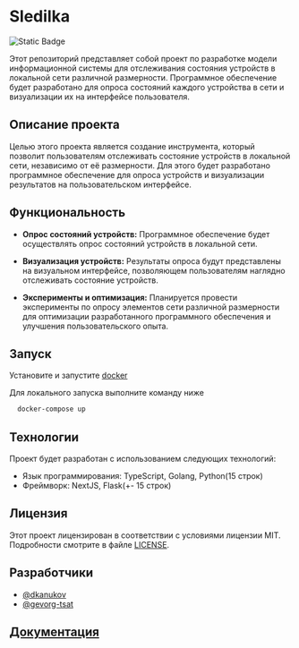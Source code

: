 
# Sledilka
![Static Badge](https://img.shields.io/badge/:badgeContent)


Этот репозиторий представляет собой проект по разработке модели информационной системы для отслеживания состояния устройств в локальной сети различной размерности. Программное обеспечение будет разработано для опроса состояний каждого устройства в сети и визуализации их на интерфейсе пользователя.

## Описание проекта

Целью этого проекта является создание инструмента, который позволит пользователям отслеживать состояние устройств в локальной сети, независимо от её размерности. Для этого будет разработано программное обеспечение для опроса устройств и визуализации результатов на пользовательском интерфейсе.

## Функциональность

- **Опрос состояний устройств:** Программное обеспечение будет осуществлять опрос состояний устройств в локальной сети.
  
- **Визуализация устройств:** Результаты опроса будут представлены на визуальном интерфейсе, позволяющем пользователям наглядно отслеживать состояние устройств.

- **Эксперименты и оптимизация:** Планируется провести эксперименты по опросу элементов сети различной размерности для оптимизации разработанного программного обеспечения и улучшения пользовательского опыта.

## Запуск

Установите и запустите [docker](https://www.docker.com/)

Для локального запуска выполните команду ниже

```bash
  docker-compose up
```

## Технологии

Проект будет разработан с использованием следующих технологий:

- Язык программирования: TypeScript, Golang, Python(15 строк)
- Фреймворк: NextJS, Flask(+- 15 строк)

## Лицензия

Этот проект лицензирован в соответствии с условиями лицензии MIT. Подробности смотрите в файле [LICENSE](LICENSE).

## Разработчики

- [@dkanukov]([https://www.github.com/octokatherine](https://github.com/dkanukov))
- [@gevorg-tsat]([https://www.github.com/octokatherine](https://github.com/gevorg-tsat))

## [Документация](https://linktodocumentation)

    
